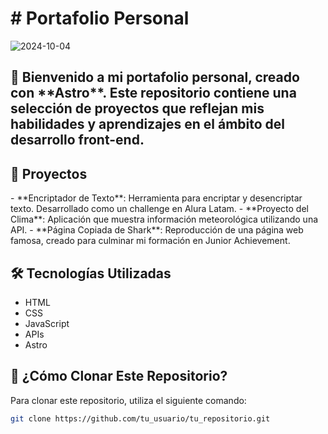 
<h1># Portafolio Personal</h1>

![2024-10-04](https://github.com/user-attachments/assets/0c9ec262-6fef-4835-beea-3cc68eb1f0d8)

<h2>👋 Bienvenido a mi portafolio personal, creado con **Astro**. Este repositorio contiene una selección de proyectos que reflejan mis habilidades y aprendizajes en el ámbito del desarrollo front-end.</h2>

## 🚀 Proyectos

<p>- **Encriptador de Texto**: Herramienta para encriptar y desencriptar texto. Desarrollado como un challenge en Alura Latam.
- **Proyecto del Clima**: Aplicación que muestra información meteorológica utilizando una API.
- **Página Copiada de Shark**: Reproducción de una página web famosa, creado para culminar mi formación en Junior Achievement.</p>

## 🛠 Tecnologías Utilizadas

- HTML
- CSS
- JavaScript
- APIs
- Astro

## 📖 ¿Cómo Clonar Este Repositorio?

Para clonar este repositorio, utiliza el siguiente comando:

```bash
git clone https://github.com/tu_usuario/tu_repositorio.git
